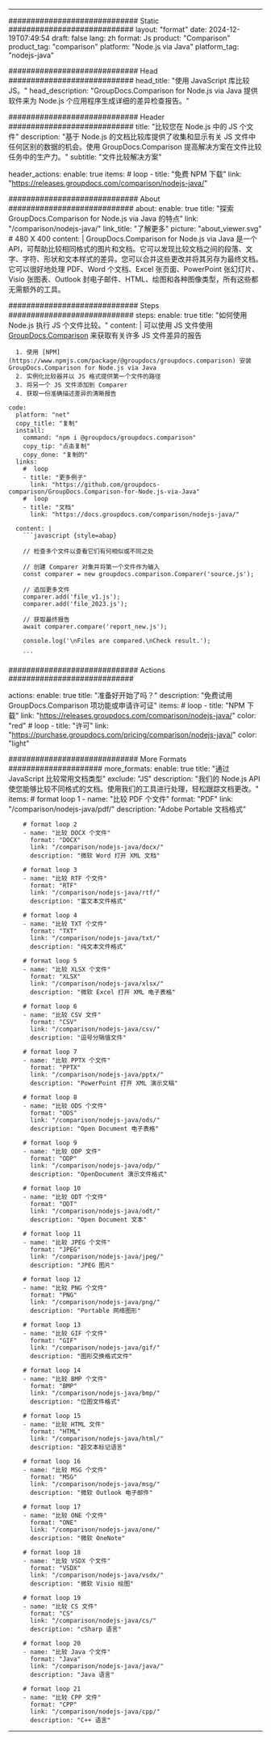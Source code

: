 
---
############################# Static ############################
layout: "format"
date:  2024-12-19T07:49:54
draft: false
lang: zh
format: Js
product: "Comparison"
product_tag: "comparison"
platform: "Node.js via Java"
platform_tag: "nodejs-java"

############################# Head ############################
head_title: "使用 JavaScript 库比较 JS。"
head_description: "GroupDocs.Comparison for Node.js via Java 提供软件来为 Node.js 个应用程序生成详细的差异检查报告。"

############################# Header ############################
title: "比较您在 Node.js 中的 JS 个文件" 
description: "基于 Node.js 的文档比较库提供了收集和显示有关 JS 文件中任何区别的数据的机会。使用 GroupDocs.Comparison 提高解决方案在文件比较任务中的生产力。"
subtitle: "文件比较解决方案" 

header_actions:
  enable: true
  items:
    #  loop
    - title: "免费 NPM 下载"
      link: "https://releases.groupdocs.com/comparison/nodejs-java/"
      
############################# About ############################
about:
    enable: true
    title: "探索 GroupDocs.Comparison for Node.js via Java 的特点"
    link: "/comparison/nodejs-java/"
    link_title: "了解更多"
    picture: "about_viewer.svg" # 480 X 400
    content: |
       GroupDocs.Comparison for Node.js via Java 是一个 API，可帮助比较相同格式的图片和文档。它可以发现比较文档之间的段落、文字、字符、形状和文本样式的差异。您可以合并这些更改并将其另存为最终文档。它可以很好地处理 PDF、Word 个文档、Excel 张页面、PowerPoint 张幻灯片、Visio 张图表、Outlook 封电子邮件、HTML、绘图和各种图像类型，所有这些都无需额外的工具。

############################# Steps ############################
steps:
    enable: true
    title: "如何使用 Node.js 执行 JS 个文件比较。"
    content: |
      可以使用 JS 文件使用 [GroupDocs.Comparison](https://products.groupdocs.com/comparison/nodejs-java/) 来获取有关许多 JS 文件差异的报告
      
      1. 使用 [NPM](https://www.npmjs.com/package/@groupdocs/groupdocs.comparison) 安装 GroupDocs.Comparison for Node.js via Java
      2. 实例化比较器并以 JS 格式提供第一个文件的路径
      3. 将另一个 JS 文件添加到 Comparer
      4. 获取一份准确描述差异的清晰报告
   
    code:
      platform: "net"
      copy_title: "复制"
      install:
        command: "npm i @groupdocs/groupdocs.comparison"
        copy_tip: "点击复制"
        copy_done: "复制的"
      links:
        #  loop
        - title: "更多例子"
          link: "https://github.com/groupdocs-comparison/GroupDocs.Comparison-for-Node.js-via-Java"
        #  loop
        - title: "文档"
          link: "https://docs.groupdocs.com/comparison/nodejs-java/"
          
      content: |
        ```javascript {style=abap}

        // 检查多个文件以查看它们有何相似或不同之处

        // 创建 Comparer 对象并将第一个文件作为输入
        const comparer = new groupdocs.comparison.Comparer('source.js');

        // 追加更多文件
        comparer.add('file_v1.js');
        comparer.add('file_2023.js');

        // 获取最终报告
        await comparer.compare('report_new.js');

        console.log('\nFiles are compared.\nCheck result.');

        ```            

############################# Actions ############################

actions:
  enable: true
  title: "准备好开始了吗？"
  description: "免费试用 GroupDocs.Comparison 项功能或申请许可证"
  items:
    #  loop
    - title: "NPM 下载"
      link: "https://releases.groupdocs.com/comparison/nodejs-java/"
      color: "red"
        #  loop
    - title: "许可"
      link: "https://purchase.groupdocs.com/pricing/comparison/nodejs-java/"
      color: "light"


############################# More Formats #####################
more_formats:
    enable: true
    title: "通过 JavaScript 比较常用文档类型"
    exclude: "JS"
    description: "我们的 Node.js API 使您能够比较不同格式的文档。使用我们的工具进行处理，轻松跟踪文档更改。"
    items: 
        # format loop 1
        - name: "比较 PDF 个文件"
          format: "PDF"
          link: "/comparison/nodejs-java/pdf/"
          description: "Adobe Portable 文档格式"

        # format loop 2
        - name: "比较 DOCX 个文件"
          format: "DOCX"
          link: "/comparison/nodejs-java/docx/"
          description: "微软 Word 打开 XML 文档"

        # format loop 3
        - name: "比较 RTF 个文件"
          format: "RTF"
          link: "/comparison/nodejs-java/rtf/"
          description: "富文本文件格式"

        # format loop 4
        - name: "比较 TXT 个文件"
          format: "TXT"
          link: "/comparison/nodejs-java/txt/"
          description: "纯文本文件格式"

        # format loop 5
        - name: "比较 XLSX 个文件"
          format: "XLSX"
          link: "/comparison/nodejs-java/xlsx/"
          description: "微软 Excel 打开 XML 电子表格"

        # format loop 6
        - name: "比较 CSV 文件"
          format: "CSV"
          link: "/comparison/nodejs-java/csv/"
          description: "逗号分隔值文件"

        # format loop 7
        - name: "比较 PPTX 个文件"
          format: "PPTX"
          link: "/comparison/nodejs-java/pptx/"
          description: "PowerPoint 打开 XML 演示文稿"

        # format loop 8
        - name: "比较 ODS 个文件"
          format: "ODS"
          link: "/comparison/nodejs-java/ods/"
          description: "Open Document 电子表格"

        # format loop 9
        - name: "比较 ODP 文件"
          format: "ODP"
          link: "/comparison/nodejs-java/odp/"
          description: "OpenDocument 演示文件格式"

        # format loop 10
        - name: "比较 ODT 个文件"
          format: "ODT"
          link: "/comparison/nodejs-java/odt/"
          description: "Open Document 文本"

        # format loop 11
        - name: "比较 JPEG 个文件"
          format: "JPEG"
          link: "/comparison/nodejs-java/jpeg/"
          description: "JPEG 图片"

        # format loop 12
        - name: "比较 PNG 个文件"
          format: "PNG"
          link: "/comparison/nodejs-java/png/"
          description: "Portable 网络图形"

        # format loop 13
        - name: "比较 GIF 个文件"
          format: "GIF"
          link: "/comparison/nodejs-java/gif/"
          description: "图形交换格式文件"

        # format loop 14
        - name: "比较 BMP 个文件"
          format: "BMP"
          link: "/comparison/nodejs-java/bmp/"
          description: "位图文件格式"

        # format loop 15
        - name: "比较 HTML 文件"
          format: "HTML"
          link: "/comparison/nodejs-java/html/"
          description: "超文本标记语言"

        # format loop 16
        - name: "比较 MSG 个文件"
          format: "MSG"
          link: "/comparison/nodejs-java/msg/"
          description: "微软 Outlook 电子邮件"

        # format loop 17
        - name: "比较 ONE 个文件"
          format: "ONE"
          link: "/comparison/nodejs-java/one/"
          description: "微软 OneNote"

        # format loop 18
        - name: "比较 VSDX 个文件"
          format: "VSDX"
          link: "/comparison/nodejs-java/vsdx/"
          description: "微软 Visio 绘图"

        # format loop 19
        - name: "比较 CS 文件"
          format: "CS"
          link: "/comparison/nodejs-java/cs/"
          description: "cSharp 语言"

        # format loop 20
        - name: "比较 Java 个文件"
          format: "Java"
          link: "/comparison/nodejs-java/java/"
          description: "Java 语言"
          
        # format loop 21
        - name: "比较 CPP 文件"
          format: "CPP"
          link: "/comparison/nodejs-java/cpp/"
          description: "C++ 语言"
---